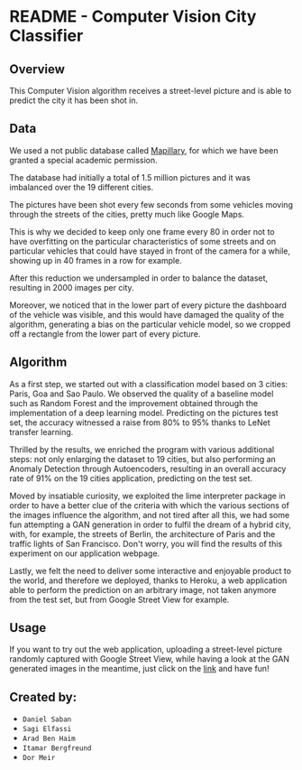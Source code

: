 # README - Computer Vision City Classifier

## Overview

This Computer Vision algorithm receives a street-level picture and is able to predict the city it has been shot in.

## Data

We used a not public database called [Mapillary](https://www.mapillary.com/ "Mapillary Database"), for which we have been granted a special academic permission.

The database had initially a total of 1.5 million pictures and it was imbalanced over the 19 different cities.

The pictures have been shot every few seconds from some vehicles moving through the streets of the cities, pretty much like Google Maps.

This is why we decided to keep only one frame every 80 in order not to have overfitting on the particular characteristics of some streets and on particular vehicles that could have stayed in front of the camera for a while, showing up in 40 frames in a row for example.

After this reduction we undersampled in order to balance the dataset, resulting in 2000 images per city.

Moreover, we noticed that in the lower part of every picture the dashboard of the vehicle was visible, and this would have damaged the quality of the algorithm, generating a bias on the particular vehicle model, so we cropped off a rectangle from the lower part of every picture.

## Algorithm

As a first step, we started out with a classification model based on 3 cities: Paris, Goa and Sao Paulo. We observed the quality of a baseline model such as Random Forest and the improvement obtained through the implementation of a deep learning model. Predicting on the pictures test set, the accuracy witnessed a raise from 80% to 95% thanks to LeNet transfer learning.

Thrilled by the results, we enriched the program with various additional steps: not only enlarging the dataset to 19 cities, but also performing an Anomaly Detection through Autoencoders, resulting in an overall accuracy rate of 91% on the 19 cities application, predicting on the test set.

Moved by insatiable curiosity, we exploited the lime interpreter package in order to have a better clue of the criteria with which the various sections of the images influence the algorithm, and not tired after all this, we had some fun attempting a GAN generation in order to fulfil the dream of a hybrid city, with, for example, the streets of Berlin, the architecture of Paris and the traffic lights of San Francisco. Don't worry, you will find the results of this experiment on our application webpage.

Lastly, we felt the need to deliver some interactive and enjoyable product to the world, and therefore we deployed, thanks to Heroku, a web application able to perform the prediction on an arbitrary image, not taken anymore from the test set, but from Google Street View for example.

## Usage

If you want to try out the web application, uploading a street-level picture randomly captured with Google Street View, while having a look at the GAN generated images in the meantime, just click on the [link](https://cities19test.herokuapp.com/ "Amazing CV City Classifier Web Application") and have fun!

## Created by:
- `Daniel Saban`
- `Sagi Elfassi`
- `Arad Ben Haim`
- `Itamar Bergfreund`
- `Dor Meir`
